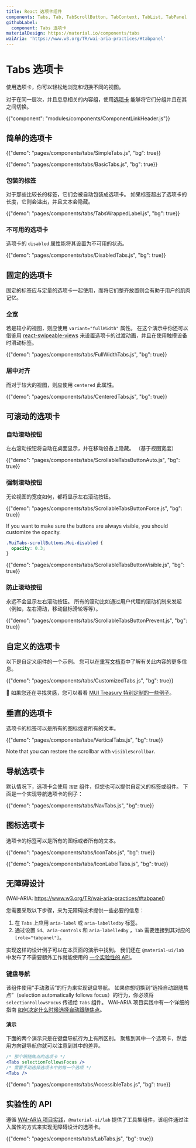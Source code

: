 ```yaml
---
title: React 选项卡组件
components: Tabs, Tab, TabScrollButton, TabContext, TabList, TabPanel
githubLabel:
  component: Tabs 选项卡
materialDesign: https://material.io/components/tabs
waiAria: 'https://www.w3.org/TR/wai-aria-practices/#tabpanel'
---
```


# Tabs 选项卡

<p class="description">使用选项卡，你可以轻松地浏览和切换不同的视图。</p>

对于在同一层次，并且息息相关的内容组，使用[选项卡](https://material.io/design/components/tabs.html) 能够将它们分组并且在其之间切换。

{{"component": "modules/components/ComponentLinkHeader.js"}}

## 简单的选项卡

{{"demo": "pages/components/tabs/SimpleTabs.js", "bg": true}}

{{"demo": "pages/components/tabs/BasicTabs.js", "bg": true}}

### 包装的标签

对于那些比较长的标签，它们会被自动包装成选项卡。 如果标签超出了选项卡的长度，它则会溢出，并且文本会隐藏。

{{"demo": "pages/components/tabs/TabsWrappedLabel.js", "bg": true}}

### 不可用的选项卡

选项卡的 `disabled` 属性能将其设置为不可用的状态。

{{"demo": "pages/components/tabs/DisabledTabs.js", "bg": true}}

## 固定的选项卡

固定的标签应与定量的选项卡一起使用，而将它们整齐放置则会有助于用户的肌肉记忆。

### 全宽

若是较小的视图，则应使用 `variant="fullWidth"` 属性。 在这个演示中你还可以借鉴用 [react-swipeable-views](https://github.com/oliviertassinari/react-swipeable-views) 来设置选项卡的过渡动画，并且在使用触摸设备时滑动标签。

{{"demo": "pages/components/tabs/FullWidthTabs.js", "bg": true}}

### 居中对齐

而对于较大的视图，则应使用 `centered` 此属性。

{{"demo": "pages/components/tabs/CenteredTabs.js", "bg": true}}

## 可滚动的选项卡

### 自动滚动按钮

左右滚动按钮将自动在桌面显示，并在移动设备上隐藏。 （基于视图宽度）

{{"demo": "pages/components/tabs/ScrollableTabsButtonAuto.js", "bg": true}}

### 强制滚动按钮

无论视图的宽度如何，都将显示左右滚动按钮。

{{"demo": "pages/components/tabs/ScrollableTabsButtonForce.js", "bg": true}}

If you want to make sure the buttons are always visible, you should customize the opacity.

```css
.MuiTabs-scrollButtons.Mui-disabled {
  opacity: 0.3;
}
```

{{"demo": "pages/components/tabs/ScrollableTabsButtonVisible.js", "bg": true}}

### 防止滚动按钮

永远不会显示左右滚动按钮。 所有的滚动比如通过用户代理的滚动机制来发起（例如，左右滑动，移动鼠标滑轮等等）。

{{"demo": "pages/components/tabs/ScrollableTabsButtonPrevent.js", "bg": true}}

## 自定义的选项卡

以下是自定义组件的一个示例。 您可以在[重写文档页](/customization/components/)中了解有关此内容的更多信息。

{{"demo": "pages/components/tabs/CustomizedTabs.js", "bg": true}}

🎨 如果您还在寻找灵感，您可以看看 [MUI Treasury 特别定制的一些例子](https://mui-treasury.com/styles/tabs/)。

## 垂直的选项卡

选项卡的标签可以是所有的图标或者所有的文本。

{{"demo": "pages/components/tabs/VerticalTabs.js", "bg": true}}

Note that you can restore the scrollbar with `visibleScrollbar`.

## 导航选项卡

默认情况下，选项卡会使用 `按钮` 组件，但您也可以提供自定义的标签或组件。 下面是一个实现导航选项卡的例子：

{{"demo": "pages/components/tabs/NavTabs.js", "bg": true}}

## 图标选项卡

选项卡的标签可以是所有的图标或者所有的文本。

{{"demo": "pages/components/tabs/IconTabs.js", "bg": true}}

{{"demo": "pages/components/tabs/IconLabelTabs.js", "bg": true}}

## 无障碍设计

(WAI-ARIA: https://www.w3.org/TR/wai-aria-practices/#tabpanel)

您需要采取以下步骤，来为无障碍技术提供一些必要的信息：

1. 在 `Tabs` 上应用 `aria-label` 或 `aria-labelledby` 标签。
2. 通过设置 `id`、`aria-controls` 和 `aria-labelledby` ，`Tab` 需要连接到其对应的 `[role="tabpanel"]`。

实现这样的设计例子可以在本页面的演示中找到。 我们还在 `@material-ui/lab` 中发布了不需要额外工作就能使用的 [一个实验性的 API](#experimental-api)。

### 键盘导航

该组件使用“手动激活”的行为来实现键盘导航。 如果你想切换到“选择自动跟随焦点”（selection automatically follows focus）的行为，你必须将 `selectionFollowsFocus` 传递给 `Tabs` 组件。 WAI-ARIA 项目实践中有一个详细的指南 [如何决定什么时候选择自动跟随焦点](https://www.w3.org/TR/wai-aria-practices/#kbd_selection_follows_focus)。

#### 演示

下面的两个演示只是在键盘导航行为上有所区别。 聚焦到其中一个选项卡，然后用方向键导航你就可以注意到其中的差异。

```jsx
/* 那个跟随焦点的选项卡 */
<Tabs selectionFollowsFocus />
/* 需要手动选择选项卡中的每一个选项 */
<Tabs />
```

{{"demo": "pages/components/tabs/AccessibleTabs.js", "bg": true}}

## 实验性的 API

遵循 [WAI-ARIA 项目实践](https://www.w3.org/TR/wai-aria-practices/#tabpanel)，`@material-ui/lab` 提供了工具集组件，该组件通过注入属性的方式来实现无障碍设计的选项卡。

{{"demo": "pages/components/tabs/LabTabs.js", "bg": true}}
